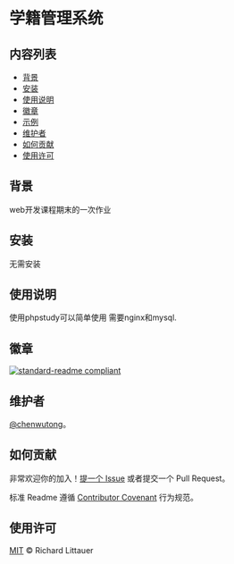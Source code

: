 # 学籍管理系统
## 内容列表

- [背景](#背景)
- [安装](#安装)
- [使用说明](#使用说明)
- [徽章](#徽章)
- [示例](#示例)
- [维护者](#维护者)
- [如何贡献](#如何贡献)
- [使用许可](#使用许可)
## 背景

web开发课程期末的一次作业

## 安装

无需安装

## 使用说明

使用phpstudy可以简单使用 需要nginx和mysql.

## 徽章

[![standard-readme compliant](https://img.shields.io/badge/readme%20style-standard-brightgreen.svg?style=flat-square)](https://github.com/RichardLitt/standard-readme)

## 维护者

[@chenwutong](https://github.com/chenwutong)。

## 如何贡献

非常欢迎你的加入！[提一个 Issue](https://github.com/RichardLitt/standard-readme/issues/new) 或者提交一个 Pull Request。

标准 Readme 遵循 [Contributor Covenant](http://contributor-covenant.org/version/1/3/0/) 行为规范。

## 使用许可

[MIT](LICENSE) © Richard Littauer